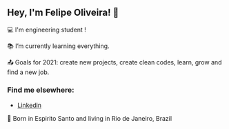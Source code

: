 ## Hey, I'm Felipe Oliveira! 👋

:computer: I'm engineering student !

:books: I’m currently learning everything.

:outbox_tray: Goals for 2021: create new projects, create clean codes, learn, grow and find a new job.

### Find me elsewhere:
- <a href="https://www.linkedin.com/in/fdocs/" target="_blank">Linkedin</a> <img src="https://raw.githubusercontent.com/TheDudeThatCode/TheDudeThatCode/db8f1cbd38ac0ae2a08f36f961096dbd59a02393/Assets/Linkedin.svg" height="15" width="15"> 

:house_with_garden: Born in Espirito Santo and living in Rio de Janeiro, Brazil

